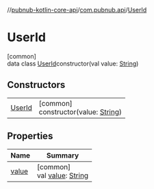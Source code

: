 //[pubnub-kotlin-core-api](../../../index.md)/[com.pubnub.api](../index.md)/[UserId](index.md)

# UserId

[common]\
data class [UserId](index.md)constructor(val value: [String](https://kotlinlang.org/api/latest/jvm/stdlib/kotlin-stdlib/kotlin/-string/index.html))

## Constructors

| | |
|---|---|
| [UserId](-user-id.md) | [common]<br>constructor(value: [String](https://kotlinlang.org/api/latest/jvm/stdlib/kotlin-stdlib/kotlin/-string/index.html)) |

## Properties

| Name | Summary |
|---|---|
| [value](value.md) | [common]<br>val [value](value.md): [String](https://kotlinlang.org/api/latest/jvm/stdlib/kotlin-stdlib/kotlin/-string/index.html) |
